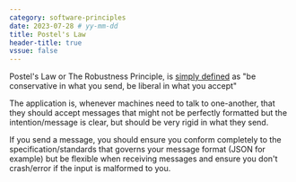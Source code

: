 ```yaml
---
category: software-principles
date: 2023-07-28 # yy-mm-dd
title: Postel's Law
header-title: true
vssue: false
---
```


Postel's Law or The Robustness Principle, is [simply defined](https://en.wikipedia.org/wiki/Robustness_principle) as "be conservative in what you send, be liberal in what you accept"

The application is, whenever machines need to talk to one-another, that they should accept messages that might not be perfectly formatted but the intention/message is clear, but should be very rigid in what they send.

If you send a message, you should ensure you conform completely to the specification/standards that governs your message format (JSON for example) but be flexible when receiving messages and ensure you don't crash/error if the input is malformed to you.